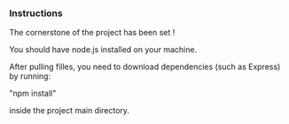 ### Instructions
The cornerstone of the project has been set !

You should have node.js installed on your machine.

After pulling filles, you need to download dependencies (such as Express) by running:

"npm install"

inside the project main directory.
